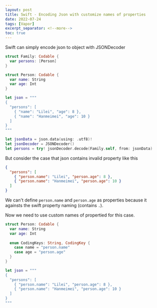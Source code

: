 ```yaml
---
layout: post
title: Swift - Encoding Json with customize names of properties
date: 2022-07-24
tags: [Vapor]
excerpt_separator: <!--more-->
toc: true
---
```


Swift can simply encode json to object with JSONDecoder

```swift
struct Family: Codable {
  var persons: [Person]
}

struct Person: Codable {
  var name: String
  var age: Int
}

let json = """
{
  "persons": [
    { "name": "Lilei", "age": 8 },
    { "name": "Hanmeimei", "age": 10 }
  ]
}
"""

let jsonData = json.data(using: .utf8)!
let jsonDecoder = JSONDecoder()
let persons = try! jsonDecoder.decode(Family.self, from: jsonData)
```



But consider the case that json contains invalid property like this

```json
{
  "persons": [
    { "person.name": "Lilei", "person.age": 8 },
    { "person.name": "Hanmeimei", "person.age": 10 }
  ]
}
```

We can't define `person.name` and `person.age` as properties because it againsts the swift property naming (contains `.`).

Now we need to use custom names of propertied for this case.

```swift
struct Person: Codable {
  var name: String
  var age: Int
  
  enum CodingKeys: String, CodingKey {
    case name = "person.name"
    case age = "person.age"
  }
}

let json = """
{
  "persons": [
    { "person.name": "Lilei", "person.age": 8 },
    { "person.name": "Hanmeimei", "person.age": 10 }
  ]
}
"""
```

